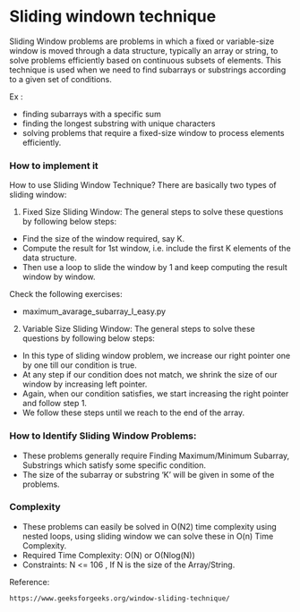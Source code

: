 # Sliding windown technique

Sliding Window problems are problems in which a fixed or variable-size window is moved through a data structure, typically an array or string, to solve problems efficiently based on continuous subsets of elements. This technique is used when we need to find subarrays or substrings according to a given set of conditions.

Ex :
- finding subarrays with a specific sum 
- finding the longest substring with unique characters
- solving problems that require a fixed-size window to process elements efficiently.


### How to implement it 

How to use Sliding Window Technique?
There are basically two types of sliding window:

1. Fixed Size Sliding Window:
The general steps to solve these questions by following below steps:
- Find the size of the window required, say K.
- Compute the result for 1st window, i.e. include the first K elements of the data structure.
- Then use a loop to slide the window by 1 and keep computing the result window by window.

Check the following exercises:
- maximum_avarage_subarray_I_easy.py

2. Variable Size Sliding Window:
The general steps to solve these questions by following below steps:
- In this type of sliding window problem, we increase our right pointer one by one till our condition is true.
- At any step if our condition does not match, we shrink the size of our window by increasing left pointer.
- Again, when our condition satisfies, we start increasing the right pointer and follow step 1.
- We follow these steps until we reach to the end of the array.

### How to Identify Sliding Window Problems:
- These problems generally require Finding Maximum/Minimum Subarray, Substrings which satisfy some specific condition.
- The size of the subarray or substring ‘K’ will be given in some of the problems.

### Complexity
- These problems can easily be solved in O(N2) time complexity using nested loops, using sliding window we can solve these in O(n) Time Complexity.
- Required Time Complexity: O(N) or O(Nlog(N))
- Constraints: N <= 106 , If N is the size of the Array/String.



Reference:
```
https://www.geeksforgeeks.org/window-sliding-technique/
```
